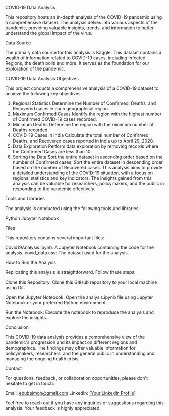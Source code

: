 COVID-19 Data Analysis

This repository hosts an in-depth analysis of the COVID-19 pandemic using a comprehensive dataset. The analysis delves into various aspects of the pandemic, providing valuable insights, trends, and information to better understand the global impact of the virus.

Data Source

The primary data source for this analysis is Kaggle. This dataset contains a wealth of information related to COVID-19 cases, including Infected Regions, the death polls and more. It serves as the foundation for our exploration of the pandemic.

COVID-19 Data Analysis Objectives

This project conducts a comprehensive analysis of a COVID-19 dataset to achieve the following key objectives:

1. Regional Statistics
Determine the Number of Confirmed, Deaths, and Recovered cases in each geographical region.
3. Maximum Confirmed Cases
Identify the region with the highest number of Confirmed COVID-19 cases recorded.
4. Minimum Deaths
Determine the region with the minimum number of Deaths recorded.
5. COVID-19 Cases in India
Calculate the total number of Confirmed, Deaths, and Recovered cases reported in India up to April 29, 2020.
6. Data Exploration
Perform data exploration by removing records where the Confirmed Cases are less than 10.
7. Sorting the Data
Sort the entire dataset in ascending order based on the number of Confirmed cases.
Sort the entire dataset in descending order based on the number of Recovered cases.
This analysis aims to provide a detailed understanding of the COVID-19 situation, with a focus on regional statistics and key indicators. The insights gained from this analysis can be valuable for researchers, policymakers, and the public in responding to the pandemic effectively.

Tools and Libraries

The analysis is conducted using the following tools and libraries:

Python
Jupyter Notebook

Files

This repository contains several important files:

Covid19Analysis.ipynb: A Jupyter Notebook containing the code for the analysis.
covid_data.csv: The dataset used for the analysis.

How to Run the Analysis

Replicating this analysis is straightforward. Follow these steps:

Clone this Repository: Clone this GitHub repository to your local machine using Git.

Open the Jupyter Notebook: Open the analysis.ipynb file using Jupyter Notebook or your preferred Python environment.

Run the Notebook: Execute the notebook to reproduce the analysis and explore the insights.

Conclusion

This COVID-19 data analysis provides a comprehensive view of the pandemic's progression and its impact on different regions and demographics. The findings may offer valuable information for policymakers, researchers, and the general public in understanding and managing the ongoing health crisis.

Contact

For questions, feedback, or collaboration opportunities, please don't hesitate to get in touch:

Email: ebubeimoh@gmail.com
LinkedIn: [[Your LinkedIn Profile]](https://www.linkedin.com/in/ebubechukwu-imoh-178110201/)

Feel free to reach out if you have any inquiries or suggestions regarding this analysis. Your feedback is highly appreciated.

